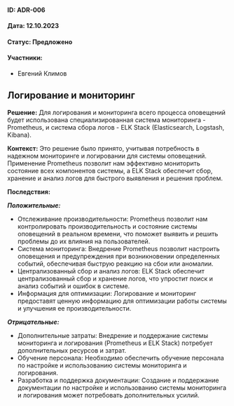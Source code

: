 #### ID: ADR-006

#### Дата: 12.10.2023

#### Статус: Предложено

#### Участники:
* Евгений Климов

## Логирование и мониторинг

**Решение:** Для логирования и мониторинга всего процесса оповещений будет использована специализированная система мониторинга - Prometheus, и система сбора логов - ELK Stack (Elasticsearch, Logstash, Kibana).

**Контекст:** Это решение было принято, учитывая потребность в надежном мониторинге и логировании для системы оповещений. Применение Prometheus позволит нам эффективно мониторить состояние всех компонентов системы, а ELK Stack обеспечит сбор, хранение и анализ логов для быстрого выявления и решения проблем.

**Последствия:**

***Положительные:***
- Отслеживание производительности: Prometheus позволит нам контролировать производительность и состояние системы оповещений в реальном времени, что поможет выявить и решить проблемы до их влияния на пользователей.
- Система мониторинга: Внедрение Prometheus позволит настроить оповещения и предупреждения при возникновении определенных событий, обеспечивая быструю реакцию на сбои или аномалии.
- Централизованный сбор и анализ логов: ELK Stack обеспечит централизованный сбор и хранение логов, что упростит поиск и анализ событий и ошибок в системе.
- Информация для оптимизации: Логирование и мониторинг предоставят ценную информацию для оптимизации работы системы и улучшения ее производительности.

***Отрицательные:***
- Дополнительные затраты: Внедрение и поддержание системы мониторинга и логирования (Prometheus и ELK Stack) потребует дополнительных ресурсов и затрат.
- Обучение персонала: Необходимо обеспечить обучение персонала по настройке и использованию системы мониторинга и логирования.
- Разработка и поддержка документации: Создание и поддержание документации по настройке и использованию системы мониторинга и логирования может потребовать дополнительных усилий.